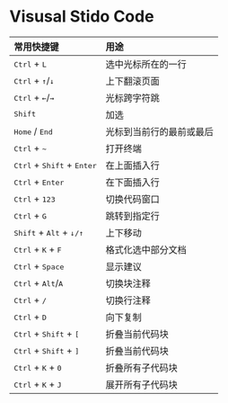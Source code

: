 # Visusal Stido Code

常用快捷键|用途
:-|:-
<kbd>Ctrl</kbd> + <kbd>L</kbd>|选中光标所在的一行
<kbd>Ctrl</kbd> + <kbd>↑</kbd>/<kbd>↓</kbd>|上下翻滚页面
<kbd>Ctrl</kbd> + <kbd>←</kbd>/<kbd>→</kbd>|光标跨字符跳
<kbd>Shift</kbd>|加选
<kbd>Home</kbd> / <kbd>End</kbd>|光标到当前行的最前或最后
<kbd>Ctrl</kbd> + <kbd>~</kbd>|打开终端
<kbd>Ctrl</kbd> + <kbd>Shift</kbd> + <kbd>Enter</kbd>|在上面插入行
<kbd>Ctrl</kbd> + <kbd>Enter</kbd>|在下面插入行
<kbd>Ctrl</kbd> + <kbd>123</kbd>|切换代码窗口
<kbd>Ctrl</kbd> + <kbd>G</kbd>|跳转到指定行
<kbd>Shift</kbd> + <kbd>Alt</kbd> + <kbd>↓/↑</kbd>| 上下移动
<kbd>Ctrl</kbd> + <kbd>K</kbd> + <kbd>F</kbd> | 格式化选中部分文档
<kbd>Ctrl</kbd> + <kbd>Space</kbd> | 显示建议
<kbd>Ctrl</kbd> + <kbd>Alt</kbd>/<kbd>A</kbd>| 切换块注释
<kbd>Ctrl</kbd> + <kbd>/</kbd> | 切换行注释
<kbd>Ctrl</kbd> + <kbd>D</kbd> | 向下复制
<kbd>Ctrl</kbd> + <kbd>Shift</kbd> + <kbd>[</kbd>| 折叠当前代码块
<kbd>Ctrl</kbd> + <kbd>Shift</kbd> + <kbd>]</kbd>| 折叠当前代码块
<kbd>Ctrl</kbd> + <kbd>K</kbd> + <kbd>0</kbd> | 折叠所有子代码块‌
<kbd>Ctrl</kbd> + <kbd>K</kbd> + <kbd>J</kbd> | 展开所有子代码块